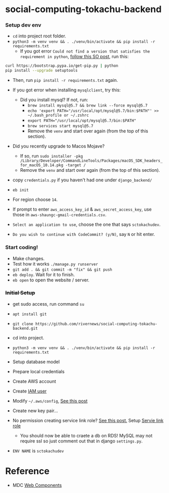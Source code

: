 # social-computing-tokachu-backend

### Setup dev env

- `cd` into project root folder.
- `python3 -m venv venv && . ./venv/bin/activate && pip install -r requirements.txt`
  - If you got error `Could not find a version that satisfies the requirement in python`, [follow this SO post](https://stackoverflow.com/questions/49745995/pip-install-django-results-in-no-matching-distribution-found-for-django), run this:

```bash
curl https://bootstrap.pypa.io/get-pip.py | python
pip install --upgrade setuptools
```

  - Then, run `pip install -r requirements.txt` again.

- If you got error when installing `mysqlclient`, try this:
  - Did you install mysql? If not, run:
    - `brew install mysql@5.7 && brew link --force mysql@5.7`
    - `echo 'export PATH="/usr/local/opt/mysql@5.7/bin:$PATH"' >> ~/.bash_profile or ~/.zshrc`
    - `export PATH="/usr/local/opt/mysql@5.7/bin:$PATH"`
    - `brew services start mysql@5.7`
    - Remove the `venv` and start over again (from the top of this section).

- Did you recently upgrade to Macos Mojave?
  - If so, run `sudo installer -pkg /Library/Developer/CommandLineTools/Packages/macOS_SDK_headers_for_macOS_10.14.pkg -target /`
  - Remove the `venv` and start over again (from the top of this section).


- copy `credentials.py` if you haven't had one under `django_backend/`
- `eb init`
- For region choose `14`.
- If prompt to enter `aws_access_key_id` & `aws_secret_access_key`, use those in `aws-shaungc-gmail-credentials.csv`.
- `Select an application to use`, choose the one that says `sctokachudev`.
- `Do you wish to continue with CodeCommit? (y/N)`, say `N` or hit enter.

### Start coding!

- Make changes.
- Test how it works `./manage.py runserver`
- `git add . && git commit -m "fix" && git push`
- `eb deploy`. Wait for it to finish. 
- `eb open` to open the website / server.

### ~~Initial Setup~~

- get sudo access, run command `su`
- `apt install git`
- `git clone https://github.com/rivernews/social-computing-tokachu-backend.git`
- cd into project.
- `python3 -m venv venv && . ./venv/bin/activate && pip install -r requirements.txt`

- Setup database model

- Prepare local credentials
- Create AWS account
- Create [IAM user](http://www.1strategy.com/blog/2017/05/23/tutorial-django-elastic-beanstalk/)
- Modify `~/.aws/config`, [See this post](https://stackoverflow.com/questions/29190202/how-to-change-the-aws-account-using-the-elastic-beanstalk-cli)

- Create new key pair...
- No permission creating service link role? [See this post.](https://www.reddit.com/r/aws/comments/97q92g/aws_educate_how_to_create_rds_instance/) Setup [Servie link role](https://docs.aws.amazon.com/IAM/latest/UserGuide/using-service-linked-roles.html)
  - You should now be able to craete a db on RDS! MySQL may not require ssl so just comment out that in django `settings.py`.

- `ENV NAME` is `sctokachudev`

# Reference

- MDC [Web Components](https://github.com/material-components/material-components-web/blob/master/docs/getting-started.md)